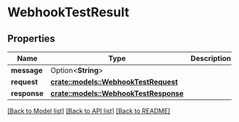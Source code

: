 # WebhookTestResult

## Properties

Name | Type | Description | Notes
------------ | ------------- | ------------- | -------------
**message** | Option<**String**> |  | [optional]
**request** | [**crate::models::WebhookTestRequest**](WebhookTestRequest.md) |  | 
**response** | [**crate::models::WebhookTestResponse**](WebhookTestResponse.md) |  | 

[[Back to Model list]](../README.md#documentation-for-models) [[Back to API list]](../README.md#documentation-for-api-endpoints) [[Back to README]](../README.md)



